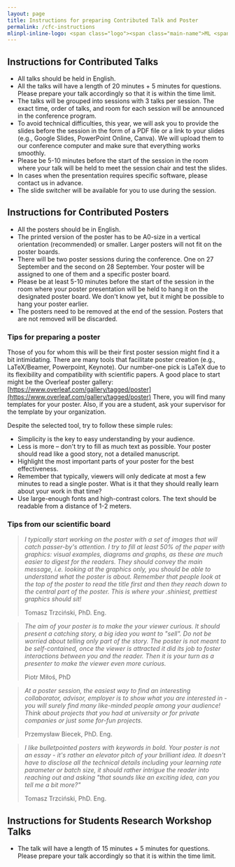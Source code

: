 ```yaml
---
layout: page
title: Instructions for preparing Contributed Talk and Poster
permalink: /cfc-instructions
mlinpl-inline-logo: <span class="logo"><span class="main-name">ML <span class="emph">i</span>n PL</span> <span class="sub-name">Conference 2023</span></span>
---
```


## Instructions for Contributed Talks

- All talks should be held in English.
- All the talks will have a length of 20 minutes + 5 minutes for questions. Please prepare your talk accordingly so that it is within the time limit.
- The talks will be grouped into sessions with 3 talks per session. The exact time, order of talks, and room for each session will be announced in the conference program.
- To avoid technical difficulties, this year, we will ask you to provide the slides before the session in the form of a PDF file or a link to your slides (e.g., Google Slides, PowerPoint Online, Canva). We will upload them to our conference computer and make sure that everything works smoothly. 
- Please be 5-10 minutes before the start of the session in the room where your talk will be held to meet the session chair and test the slides.
- In cases when the presentation requires specific software, please contact us in advance.
- The slide switcher will be available for you to use during the session.


## Instructions for Contributed Posters

- All the posters should be in English.
- The printed version of the poster has to be A0-size in a vertical orientation (recommended) or smaller. Larger posters will not fit on the poster boards.
- There will be two poster sessions during the conference. One on 27 September and the second on 28 September. Your poster will be assigned to one of them and a specific poster board.
- Please be at least 5-10 minutes before the start of the session in the room where your poster presentation will be held to hang it on the designated poster board. We don't know yet, but it might be possible to hang your poster earlier.
- The posters need to be removed at the end of the session. Posters that are not removed will be discarded.


### Tips for preparing a poster

Those of you for whom this will be their first poster session might find it a bit intimidating. There are many tools that facilitate poster creation (e.g., LaTeX/Beamer, Powerpoint, Keynote). Our number-one pick is LaTeX due to its flexibility and compatibility with scientific papers. A good place to start might be the Overleaf poster gallery: [https://www.overleaf.com/gallery/tagged/poster](https://www.overleaf.com/gallery/tagged/poster) There, you will find many templates for your poster. Also, if you are a student, ask your supervisor for the template by your organization.

Despite the selected tool, try to follow these simple rules:
- Simplicity is the key to easy understanding by your audience.
- Less is more – don't try to fill as much text as possible. Your poster should read like a good story, not a detailed manuscript.
- Highlight the most important parts of your poster for the best effectiveness.
- Remember that typically, viewers will only dedicate at most a few minutes to read a single poster. What is it that they should really learn about your work in that time?
- Use large-enough fonts and high-contrast colors. The text should be readable from a distance of 1-2 meters.

 
### Tips from our scientific board

> *I typically start working on the poster with a set of images that will catch passer-by's attention. I try to fill at least 50% of the paper with graphics: visual examples, diagrams and graphs, as these are much easier to digest for the readers. They should convey the main message, i.e. looking at the graphics only, you should be able to understand what the poster is about. Remember that people look at the top of the poster to read the title first and then they reach down to the central part of the poster. This is where your .shiniest, prettiest graphics should sit!* 
>
> Tomasz Trzciński, PhD. Eng.

> *The aim of your poster is to make the your viewer curious. It should present a catching story, a big idea you want to "sell". Do not be worried about telling only part of the story. The poster is not meant to be self-contained, once the viewer is attracted it did its job to foster interactions between you and the reader. Then it is your turn as a presenter to make the viewer even more curious.*
>
> Piotr Miłoś, PhD

> *At a poster session, the easiest way to find an interesting collaborator, advisor, employer is to show what you are interested in - you will surely find many like-minded people among your audience! Think about projects that you had at university or for private companies or just some for-fun projects.* 
>
> Przemysław Biecek, PhD. Eng.

> *I like bulletpointed posters with keywords in bold. Your poster is not an essay - it's rather an elevator pitch of your brilliant idea. It doesn't have to disclose all the technical details including your learning rate parameter or batch size, it should rather intrigue the reader into reaching out and asking "that sounds like an exciting idea, can you tell me a bit more?"* 
>
>Tomasz Trzciński, PhD. Eng.


## Instructions for Students Research Workshop Talks

- The talk will have a length of 15 minutes + 5 minutes for questions. Please prepare your talk accordingly so that it is within the time limit.
